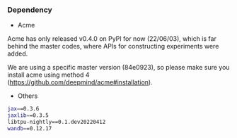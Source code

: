 ### Dependency
* Acme

Acme has only released v0.4.0 on PyPI for now (22/06/03), which is far behind
the master codes, where APIs for constructing experiments were added.

We are using a specific master version (84e0923), so please make sure you
install acme using method 4 (https://github.com/deepmind/acme#installation).

* Others
```bash
jax==0.3.6
jaxlib==0.3.5
libtpu-nightly==0.1.dev20220412
wandb==0.12.17
```
